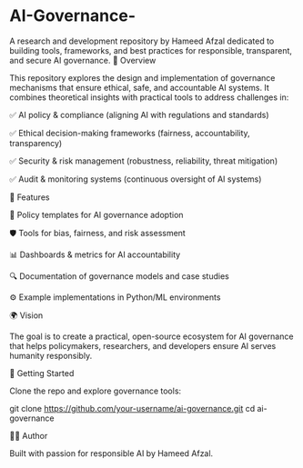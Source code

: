 # AI-Governance-
A research and development repository by Hameed Afzal dedicated to building tools, frameworks, and best practices for responsible, transparent, and secure AI governance.
📌 Overview

This repository explores the design and implementation of governance mechanisms that ensure ethical, safe, and accountable AI systems. It combines theoretical insights with practical tools to address challenges in:

✅ AI policy & compliance (aligning AI with regulations and standards)

✅ Ethical decision-making frameworks (fairness, accountability, transparency)

✅ Security & risk management (robustness, reliability, threat mitigation)

✅ Audit & monitoring systems (continuous oversight of AI systems)

🔧 Features

📜 Policy templates for AI governance adoption

🛡️ Tools for bias, fairness, and risk assessment

📊 Dashboards & metrics for AI accountability

🔍 Documentation of governance models and case studies

⚙️ Example implementations in Python/ML environments

🌍 Vision

The goal is to create a practical, open-source ecosystem for AI governance that helps policymakers, researchers, and developers ensure AI serves humanity responsibly.

🚀 Getting Started

Clone the repo and explore governance tools:

git clone https://github.com/your-username/ai-governance.git
cd ai-governance

👨‍💻 Author

Built with passion for responsible AI by Hameed Afzal.
